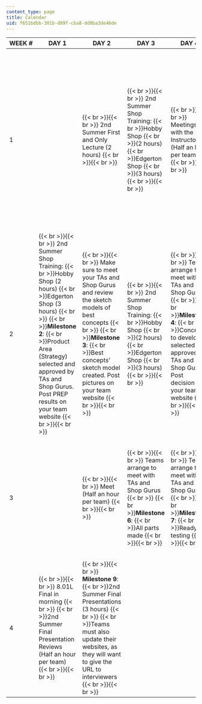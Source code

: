 ```yaml
---
content_type: page
title: Calendar
uid: f651bdbb-301b-d89f-cba8-dd0ba3de46de
---
```


| WEEK # | DAY 1 | DAY 2 | DAY 3 | DAY 4 | DAY 5 |
| --- | --- | --- | --- | --- | --- |
| 1 | &nbsp; |  {{< br >}}{{< br >}} 2nd Summer First and Only Lecture (2 hours) {{< br >}}{{< br >}}  |  {{< br >}}{{< br >}} 2nd Summer Shop Training:  {{< br >}}Hobby Shop  {{< br >}}(2 hours)  {{< br >}}Edgerton Shop  {{< br >}}(3 hours) {{< br >}}{{< br >}}  |  {{< br >}}{{< br >}} Meetings with the Instructor (Half an hour per team) {{< br >}}{{< br >}}  |  {{< br >}}{{< br >}} 2nd Summer Shop Training:  {{< br >}}Hobby Shop  {{< br >}}(2 hours)  {{< br >}}Edgerton Shop  {{< br >}}(3 hours)  {{< br >}}  {{< br >}}**Milestone 1**:  {{< br >}}Each team creates a website & emails the URL to the Instructor {{< br >}}{{< br >}}  |
| 2 |  {{< br >}}{{< br >}} 2nd Summer Shop Training:  {{< br >}}Hobby Shop (2 hours)  {{< br >}}Edgerton Shop (3 hours)  {{< br >}}  {{< br >}}**Milestone 2**:  {{< br >}}Product Area (Strategy) selected and approved by TAs and Shop Gurus. Post PREP results on your team website {{< br >}}{{< br >}}  |  {{< br >}}{{< br >}} Make sure to meet your TAs and Shop Gurus and review the sketch models of best concepts  {{< br >}}  {{< br >}}**Milestone 3**:  {{< br >}}Best concepts’ sketch model created. Post pictures on your team website {{< br >}}{{< br >}}  |  {{< br >}}{{< br >}} 2nd Summer Shop Training:  {{< br >}}Hobby Shop  {{< br >}}(2 hours)  {{< br >}}Edgerton Shop  {{< br >}}(3 hours) {{< br >}}{{< br >}}  |  {{< br >}}{{< br >}} Teams arrange to meet with TAs and Shop Gurus  {{< br >}}  {{< br >}}**Milestone 4**:  {{< br >}}Concept to develop is selected and approved by TAs and Shop Gurus. Post decision on your team website {{< br >}}{{< br >}}  |  {{< br >}}{{< br >}} Meet (Half an hour per team)  {{< br >}}  {{< br >}}**Milestone 5**:  {{< br >}}Solid model of concept and complete Detailed development plan. Post on your team website {{< br >}}{{< br >}}  |
| 3 | &nbsp; |  {{< br >}}{{< br >}} Meet (Half an hour per team) {{< br >}}{{< br >}}  |  {{< br >}}{{< br >}} Teams arrange to meet with TAs and Shop Gurus  {{< br >}}  {{< br >}}**Milestone 6**:  {{< br >}}All parts made {{< br >}}{{< br >}}  |  {{< br >}}{{< br >}} Teams arrange to meet with TAs and Shop Gurus  {{< br >}}  {{< br >}}**Milestone 7**:  {{< br >}}Ready for testing {{< br >}}{{< br >}}  |  {{< br >}}{{< br >}} Meet (Half an hour per team) {{< br >}}{{< br >}} **Milestone 8**:  {{< br >}}Draft Presentation complete. Post on your team website {{< br >}}{{< br >}}  |
| 4 |  {{< br >}}{{< br >}} 8.01L Final in morning  {{< br >}}  {{< br >}}2nd Summer Final Presentation Reviews (Half an hour per team) {{< br >}}{{< br >}}  |  {{< br >}}{{< br >}} **Milestone 9**:  {{< br >}}2nd Summer Final Presentations (3 hours)  {{< br >}}  {{< br >}}Teams must also update their websites, as they will want to give the URL to interviewers {{< br >}}{{< br >}}  | &nbsp; |